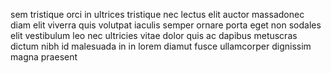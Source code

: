 sem tristique orci in ultrices tristique nec lectus elit auctor massadonec diam
elit viverra quis volutpat iaculis semper ornare porta eget non sodales elit
vestibulum leo nec ultricies vitae dolor quis ac dapibus metuscras dictum nibh
id malesuada in in lorem diamut fusce ullamcorper dignissim magna praesent
